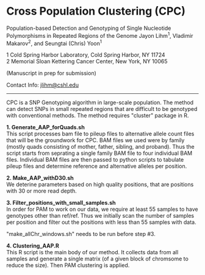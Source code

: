 # Cross Population Clustering (CPC)
Population-based Detection and Genotyping of Single Nucleotide Polymorphisms in Repeated Regions of the Genome
Jayon Lihm<sup>1</sup>, Vladimir Makarov<sup>2</sup>, and Seungtai (Chris) Yoon<sup>1</sup>  

1 Cold Spring Harbor Laboratory, Cold Spring Harbor, NY 11724  
2 Memorial Sloan Kettering Cancer Center, New York, NY 10065

(Manuscript in prep for submission)

Contact Info: jlihm@cshl.edu  

---

CPC is a SNP Genotyping algorithm in large-scale population. The method can detect SNPs in small repeated regions that are difficult to be genotyped with conventional methods.
The method requires "cluster" package in R.

**1. Generate_AAP_forQuads.sh**  
This script processes bam file to pileup files to alternative allele count files that will be the groundwork for CPC. BAM files we used were by family (mostly quads consisting of mother, father, sibling, and proband). Thus the script starts from seprating a single family BAM file to four individual BAM files. Individual BAM files are then passed to python scripts to tabulate pileup files and determine reference and alternative alleles per position.  

**2. Make_AAP_withD30.sh**  
We deterine parameters based on high quality positions, that are positions with 30 or more read depth.  

**3. Filter_positions_with_small_samples.sh**  
In order for PAM to work on our data, we require at least 55 samples to have genotypes other than ref/ref. Thus we initially scan the number of samples per position and filter out the positions with less than 55 samples with data.

"make_allChr_windows.sh" needs to be run before step #3.  

**4. Clustering_AAP.R**  
This R script is the main body of our method. It collects data from all samples and generate a single matrix (of a given block of chromsome to reduce the size). Then PAM clustering is applied.  



